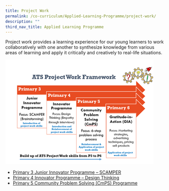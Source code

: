 ```yaml
---
title: Project Work
permalink: /co-curriculum/Applied-Learning-Programme/project-work/
description: ""
third_nav_title: Applied Learning Programme
---
```

Project work provides a learning experience for our young learners to work collaboratively with one another to synthesize knowledge from various areas of learning and apply it critically and creatively to real-life situations.

![alp-pw](/images/alp2.png)

* [Primary 3 Junior Innovator Programme – SCAMPER](/co-curriculum/Applied-Learning-Programme/p3-scamper/)
* [Primary 4 Innovator Programme – Design Thinking](/co-curriculum/Applied-Learning-Programme/p4-design-thinking/)
* [Primary 5 Community Problem Solving (CmPS) Programme](/co-curriculum/Applied-Learning-Programme/p5-cmps/)